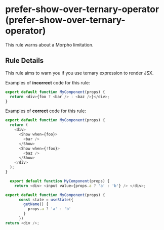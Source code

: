 # prefer-show-over-ternary-operator (prefer-show-over-ternary-operator)

This rule warns about a Morpho limitation.

## Rule Details

This rule aims to warn you if you use ternary
expression to render JSX.

Examples of **incorrect** code for this rule:

```js
export default function MyComponent(props) {
  return <div>{foo ? <bar /> : <baz />}</div>;
}
```

Examples of **correct** code for this rule:

```js
export default function MyComponent(props) {
  return (
    <div>
      <Show when={foo}>
        <bar />
      </Show>
      <Show when={!foo}>
        <baz />
      </Show>
    </div>
  );
}
```

```js
  export default function MyComponent(props) {
    return <div> <input value={props.a ? 'a' : 'b'} /> </div>;
```

```js
export default function MyComponent(props) {
      const state = useState({
        getName() {
          props.a ? 'a' : 'b'
        }
      })
return <div />;
```
